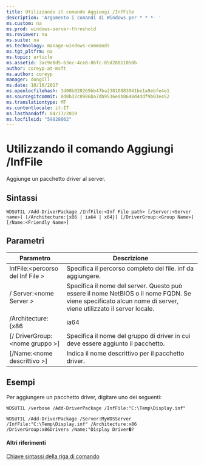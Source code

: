 ```yaml
---
title: Utilizzando il comando Aggiungi /InfFile
description: 'Argomento i comandi di Windows per * * *- '
ms.custom: na
ms.prod: windows-server-threshold
ms.reviewer: na
ms.suite: na
ms.technology: manage-windows-commands
ms.tgt_pltfrm: na
ms.topic: article
ms.assetid: 3ac9e8d5-63ec-4ce8-86fc-85d28011050b
author: coreyp-at-msft
ms.author: coreyp
manager: dongill
ms.date: 10/16/2017
ms.openlocfilehash: 3d00b020269bb47ba23810883941be1a9ebfe4e1
ms.sourcegitcommit: 0d0b32c8986ba7db9536e0b8648d4ddf9b03e452
ms.translationtype: MT
ms.contentlocale: it-IT
ms.lasthandoff: 04/17/2019
ms.locfileid: "59828062"
---
```

# <a name="using-the-add-driverpackage-command"></a>Utilizzando il comando Aggiungi /InfFile



Aggiunge un pacchetto driver al server.

## <a name="syntax"></a>Sintassi

```
WDSUTIL /Add-DriverPackage /InfFile:<Inf File path> [/Server:<Server name>] [/Architecture:{x86 | ia64 | x64}] [/DriverGroup:<Group Name>] [/Name:<Friendly Name>]
```

## <a name="parameters"></a>Parametri

|Parametro|Descrizione|
|---------|-----------|
|InfFile:\<percorso del Inf File >|Specifica il percorso completo del file. inf da aggiungere.|
|/ Server:\<nome Server >|Specifica il nome del server. Questo può essere il nome NetBIOS o il nome FQDN. Se viene specificato alcun nome di server, viene utilizzato il server locale.|
|/Architecture:{x86 | ia64 | x64}|Specifica l'architettura del pacchetto driver.|
|[/ DriverGroup:\<nome gruppo >]|Specifica il nome del gruppo di driver in cui deve essere aggiunto il pacchetto.|
|[/Name:\<nome descrittivo >]|Indica il nome descrittivo per il pacchetto driver.|

## <a name="BKMK_examples"></a>Esempi

Per aggiungere un pacchetto driver, digitare uno dei seguenti:
```
WDSUTIL /verbose /Add-DriverPackage /InfFile:"C:\Temp\Display.inf"
```
```
WDSUTIL /Add-DriverPackage /Server:MyWDSServer /InfFile:"C:\Temp\Display.inf" /Architecture:x86 /DriverGroup:x86Drivers /Name:"Display Driver�?
```

#### <a name="additional-references"></a>Altri riferimenti

[Chiave sintassi della riga di comando](command-line-syntax-key.md)


